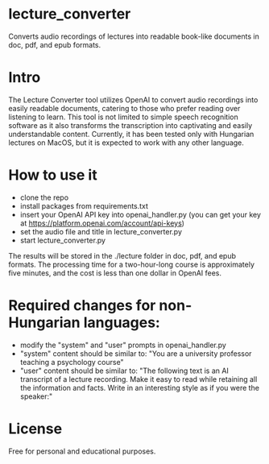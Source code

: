 # lecture_converter
Converts audio recordings of lectures into readable book-like documents in doc, pdf, and epub formats.

# Intro
The Lecture Converter tool utilizes OpenAI to convert audio recordings into easily readable documents, catering to those who prefer reading over listening to learn. This tool is not limited to simple speech recognition software as it also transforms the transcription into captivating and easily understandable content. 
Currently, it has been tested only with Hungarian lectures on MacOS, but it is expected to work with any other language.

# How to use it
- clone the repo
- install packages from requirements.txt
- insert your OpenAI API key into openai_handler.py (you can get your key at https://platform.openai.com/account/api-keys)
- set the audio file and title in lecture_converter.py
- start lecture_converter.py

The results will be stored in the ./lecture folder in doc, pdf, and epub formats. 
The processing time for a two-hour-long course is approximately five minutes, and the cost is less than one dollar in OpenAI fees.

# Required changes for non-Hungarian languages:
- modify the "system" and "user" prompts in openai_handler.py
- "system" content should be similar to: "You are a university professor teaching a psychology course"
- "user" content should be similar to: "The following text is an AI transcript of a lecture recording. Make it easy to read while retaining all the information and facts. Write in an interesting style as if you were the speaker:"

# License
Free for personal and educational purposes.
